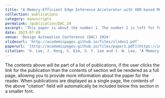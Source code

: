 ```yaml
---
title: "A Memory-Efficient Edge Inference Accelerator with XOR-based Model Compression"
collection: publications
category: manuscripts
permalink: /publication/DAC_24
excerpt: 'This paper is about the number 1. The number 2 is left for future work.'
date: 2023-07-09
venue: 'Design Automation Conference (DAC) 2024'
slidesurl: 'http://academicpages.github.io/files/slides1.pdf'
paperurl: '[http://academicpages.github.io/files/paper1.pdf](https://ieeexplore.ieee.org/stamp/stamp.jsp?tp=&arnumber=10248005)'
citation: 'H. Lee, J. Hong, S. Kim, S. Y. Lee and J. W. Lee, "A Memory-Efficient Edge Inference Accelerator with XOR-based Model Compression," 2023 60th ACM/IEEE Design Automation Conference (DAC), San Francisco, CA, USA, 2023, pp. 1-6, doi: 10.1109/DAC56929.2023.10248005.'
---
```


The contents above will be part of a list of publications, if the user clicks the link for the publication than the contents of section will be rendered as a full page, allowing you to provide more information about the paper for the reader. When publications are displayed as a single page, the contents of the above "citation" field will automatically be included below this section in a smaller font.
